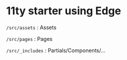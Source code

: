 # 11ty starter using Edge

`/src/assets` : Assets

`/src/pages` : Pages

`/src/_includes` : Partials/Components/...

